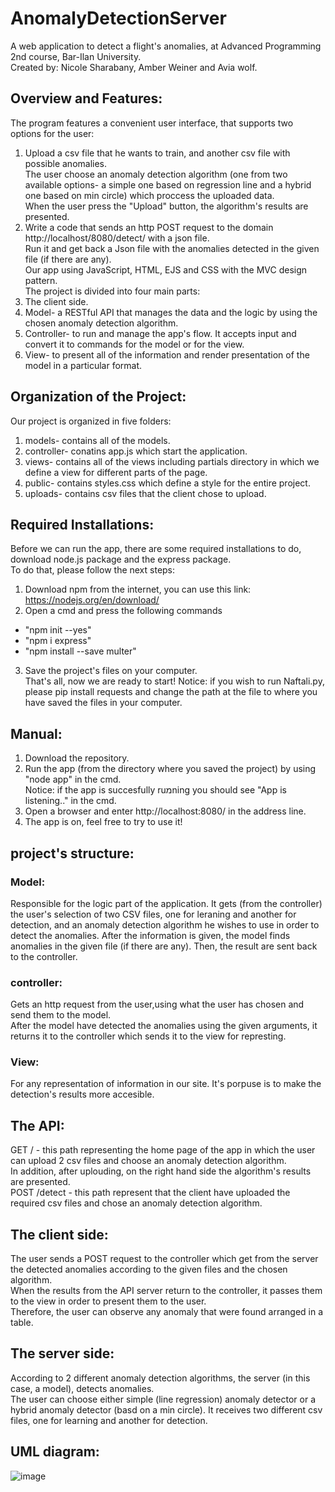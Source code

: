 # AnomalyDetectionServer
A web application to detect a flight's anomalies, at Advanced Programming 2nd course, Bar-Ilan University.  
Created by: Nicole Sharabany, Amber Weiner and Avia wolf.

## Overview and Features:
The program features a convenient user interface, that supports two options for the user: 
1. Upload a csv file that he wants to train, and another csv file with possible anomalies.    
The user choose an anomaly detection algorithm (one from two available options- a simple one based on regression line and a hybrid one based on min circle) which proccess the uploaded data.  
When the user press the "Upload" button, the algorithm's results are presented.  
2. Write a code that sends an http POST request to the domain http://localhost/8080/detect/ with a json file.  
Run it and get back a Json file with the anomalies detected in the given file (if there are any).  
Our app using JavaScript, HTML, EJS and CSS with the MVC design pattern.  
The project is divided into four main parts:  
1. The client side.
2. Model- a RESTful API that manages the data and the logic by using the chosen anomaly detection algorithm.
3. Controller- to run and manage the app's flow. It accepts input and convert it to commands for the model or for the view.
4. View- to present all of the information and render presentation of the model in a particular format.

## Organization of the Project:
Our project is organized in five folders:
1. models- contains all of the models.
2. controller- conatins app.js which start the application.
3. views- contains all of the views including partials directory in which we define a view for different parts of the page.
4. public- contains styles.css which define a style for the entire project.
5. uploads- contains csv files that the client chose to upload.

## Required Installations:
Before we can run the app, there are some required installations to do, download node.js package and the express package.  
To do that, please follow the next steps:
1. Download npm from the internet, you can use this link: https://nodejs.org/en/download/
2. Open a cmd and press the following commands  
* "npm init --yes"  
* "npm i express"  
* "npm install --save multer"  
3. Save the project's files on your computer.   
That's all, now we are ready to start!
Notice: if you wish to run Naftali.py, please pip install requests and change the path at the file to where you have saved the files in your computer.

## Manual:
1. Download the repository.
2. Run the app (from the directory where you saved the project) by using "node app" in the cmd.  
Notice: if the app is succesfully ruמning you should see "App is listening.." in the cmd.
4. Open a browser and enter http://localhost:8080/ in the address line.
5. The app is on, feel free to try to use it!

## project's structure:
### Model:
Responsible for the logic part of the application. It gets (from the controller) the user's selection of two CSV files, one for leraning and another for detection, and an anomaly detection algorithm he wishes to use in order to detect the anomalies. After the information is given, the model finds anomalies in the given file (if there are any). Then, the result are sent back to the controller.

### controller:
Gets an http request from the user,using what the user has chosen and send them to the model.  
After the model have detected the anomalies using the given arguments, it returns it to the controller which sends it to the view for represting.

### View:
For any representation of information in our site. It's porpuse is to make the detection's results more accesible.  

## The API:
GET / - this path representing the home page of the app in which the user can upload 2 csv files and choose an anomaly detection algorithm.  
In addition, after uplouding, on the right hand side the algorithm's results are presented.  
POST /detect - this path represent that the client have uploaded the required csv files and chose an anomaly detection algorithm.

## The client side:
The user sends a POST request to the controller which get from the server the detected anomalies according to the given files and the chosen algorithm.  
When the results from the API server return to the controller, it passes them to the view in order to present them to the user.  
Therefore, the user can observe any anomaly that were found arranged in a table.  

## The server side:
According to 2 different anomaly detection algorithms, the server (in this case, a model), detects anomalies.  
The user can choose either simple (line regression) anomaly detector or a hybrid anomaly detector (basd on a min circle).
It receives two different csv files, one for learning and another for detection.

## UML diagram:
![image](https://user-images.githubusercontent.com/63461543/120096053-fe5d0780-c131-11eb-89fd-8cdef5b1c717.png)
